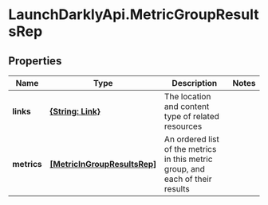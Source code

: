 # LaunchDarklyApi.MetricGroupResultsRep

## Properties

Name | Type | Description | Notes
------------ | ------------- | ------------- | -------------
**links** | [**{String: Link}**](Link.md) | The location and content type of related resources | 
**metrics** | [**[MetricInGroupResultsRep]**](MetricInGroupResultsRep.md) | An ordered list of the metrics in this metric group, and each of their results | 


